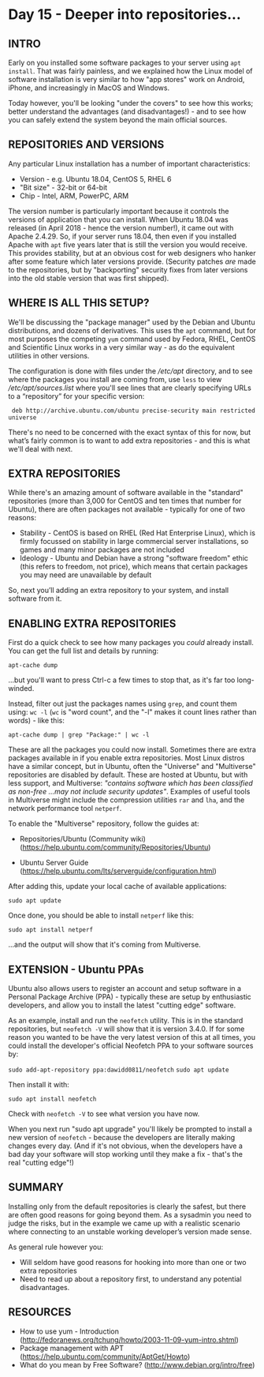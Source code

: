 # Day 15 - Deeper into repositories...

## INTRO

Early on you installed some software packages to your server using `apt install`. That was fairly painless, and we explained how the Linux model of software installation is very similar to how "app stores" work on Android, iPhone, and increasingly in MacOS and Windows.

Today however, you'll be looking "under the covers" to see how this works; better understand the advantages (and disadvantages!) - and to see how you can safely extend the system beyond the main official sources.

## REPOSITORIES AND VERSIONS

Any particular Linux installation has a number of important characteristics:

* Version - e.g. Ubuntu 18.04, CentOS 5, RHEL 6
* "Bit size"  - 32-bit or 64-bit
* Chip - Intel, ARM, PowerPC, ARM

The version number is particularly important because it controls the versions of application that you can install. When Ubuntu 18.04 was released (in April 2018 - hence the version number!), it came out with Apache 2.4.29. So, if your server runs 18.04, then even if you installed Apache with `apt` five years later that is still the version you would receive. This provides stability, but at an obvious cost for web designers who hanker after some feature which later versions provide. (Security patches _are_ made to the repositories, but by "backporting" security fixes from later versions into the old stable version that was first shipped).

## WHERE IS ALL THIS SETUP?

We'll be discussing the "package manager" used by the Debian and Ubuntu distributions, and dozens of derivatives. This uses the `apt` command, but for most purposes the competing `yum` command used by Fedora, RHEL, CentOS and Scientific Linux works in a very similar way - as do the equivalent utilities in  other versions.

The configuration is done with files under the _/etc/apt_ directory, and to see where the packages you install are coming from, use `less` to view _/etc/apt/sources.list_ where you'll see lines that are clearly specifying URLs to a “repository” for your specific version:

     deb http://archive.ubuntu.com/ubuntu precise-security main restricted universe

There's no need to be concerned with the exact syntax of this for now, but what’s fairly common is to want to add extra repositories - and this is what we'll deal with next.

## EXTRA REPOSITORIES

While there's an amazing amount of software available in the "standard" repositories (more than 3,000 for CentOS and ten times that number for Ubuntu), there are often packages not available - typically for one of two reasons:

* Stability   -   CentOS is based on RHEL (Red Hat Enterprise Linux), which is firmly focussed on stability in large commercial server installations, so games and many minor packages are not included
* Ideology   -   Ubuntu and Debian have a strong "software freedom" ethic (this refers to freedom, not price), which means that certain packages you may need are unavailable by default

So, next you’ll adding an extra repository to your system, and install software from it.

## ENABLING EXTRA REPOSITORIES 

First do a quick check to see how many packages you *could* already install. You can get the full list and details by running:

`apt-cache dump`

...but you'll want to press Ctrl-c a few times to stop that, as it's far too long-winded.

Instead, filter out just the packages names using `grep`, and count them using: `wc -l` (`wc` is "word count", and the "-l" makes it count lines rather than words) - like this:

`apt-cache dump | grep "Package:" | wc -l`

These are all the packages you could now install. Sometimes there are extra packages available in if you enable extra repositories. Most Linux distros have a similar concept, but in Ubuntu, often the "Universe" and "Multiverse" repositories are disabled by default. These are hosted at Ubuntu, but with less support, and Multiverse: _"contains software which has been classified as non-free ...may not include security updates"_. Examples of useful tools in Multiverse might include the compression utilities `rar` and `lha`, and the network performance tool `netperf`.

To enable the "Multiverse" repository, follow the guides at:
* Repositories/Ubuntu (Community wiki) (https://help.ubuntu.com/community/Repositories/Ubuntu)

* Ubuntu Server Guide (https://help.ubuntu.com/lts/serverguide/configuration.html)

After adding this, update your local cache of available applications:

`sudo apt update`

Once done, you should be able to install `netperf` like this:
     
`sudo apt install netperf`

...and the output will show that it's coming from Multiverse.

## EXTENSION - Ubuntu PPAs

Ubuntu also allows users to register an account and setup software in a Personal Package Archive (PPA) - typically these are setup by enthusiastic developers, and allow you to install the latest "cutting edge" software.

As an example, install and run the `neofetch` utility. This is in the standard repositories, but `neofetch -V` will show that it is version 3.4.0. If for some reason you wanted to be have the very latest version of this at all times, you could install the developer's official Neofetch PPA to your software sources by:

`sudo add-apt-repository ppa:dawidd0811/neofetch`
`sudo apt update`

Then install it with:
    
`sudo apt install neofetch`

Check with `neofetch -V` to see what version you have now.

When you next run "sudo apt upgrade" you'll likely be prompted to install a new version of `neofetch` - because the developers are literally making changes every day. (And if it's not obvious, when the developers have a bad day your software will stop working until they make a fix - that's the real "cutting edge"!)

## SUMMARY

Installing only from the default repositories is clearly the safest, but there are often good reasons for going beyond them. As a sysadmin you need to judge the risks, but in the example we came up with a realistic scenario where connecting to an unstable working developer’s version made sense.

As general rule however you:

* Will seldom have good reasons for hooking into more than one or two extra repositories
* Need to read up about a repository first, to understand any potential disadvantages.


## RESOURCES

* How to use yum - Introduction (http://fedoranews.org/tchung/howto/2003-11-09-yum-intro.shtml)
* Package management with APT (https://help.ubuntu.com/community/AptGet/Howto)
* What do you mean by Free Software? (http://www.debian.org/intro/free)


